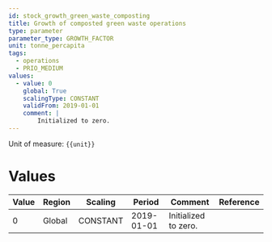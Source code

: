 ```yaml
---
id: stock_growth_green_waste_composting
title: Growth of composted green waste operations
type: parameter
parameter_type: GROWTH_FACTOR
unit: tonne_percapita
tags:
  - operations
  - PRIO_MEDIUM
values:
  - value: 0
    global: True
    scalingType: CONSTANT
    validFrom: 2019-01-01
    comment: |
        Initialized to zero.
---
```



Unit of measure: `{{unit}}`


# Values


| Value | Region | Scaling | Period | Comment | Reference |
|-------|--------|---------|--------|---------|-----------|
| 0 | Global | CONSTANT | 2019-01-01 | Initialized to zero. |  |


